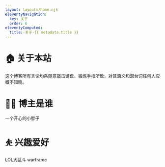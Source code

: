 ```yaml
---
layout: layouts/home.njk
eleventyNavigation:
  key: 关于
  order: 6
eleventyComputed:
  title: 关于-{{ metadata.title }}
---
```


# 🏠 关于本站 #
这个博客所有言论均系随意敲击键盘、锻炼手指所致，对其涵义和潜台词任何人应概不知晓。
# 👨‍💻 博主是谁 #
一个开心的小胖子
# ⛹ 兴趣爱好 #
LOL大乱斗 warframe
